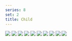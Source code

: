 ```yaml
---
series: 8
set: 2
title: Child
---
```


![](../../../../assets/people-comics/part-2/p016.png)
![](../../../../assets/people-comics/part-2/p017.png)
![](../../../../assets/people-comics/part-2/p018.png)
![](../../../../assets/people-comics/part-2/p019.png)
![](../../../../assets/people-comics/part-2/p020.png)
![](../../../../assets/people-comics/part-2/p021.png)
![](../../../../assets/people-comics/part-2/p022.png)
![](../../../../assets/people-comics/part-2/p023.png)
![](../../../../assets/people-comics/part-2/p024.png)
![](../../../../assets/people-comics/part-2/p025.png)
